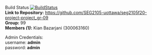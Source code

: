 Build Status
[![BuildStatus](https://circleci.com/gh/SEG2105-uottawa/seg2105f20-project-project_gr-09.svg?style=svg&circle-token=2ac55959b94c724ec7c499106b12042b683f63f6)](https://github.com/SEG2105-uottawa/seg2105f20-project-project_gr-09/blob/master/README.md)  
**Link to Repository:** https://github.com/SEG2105-uottawa/seg2105f20-project-project_gr-09  
**Group:** 99  
**Members *(1)*:** Kian Bazarjani (300063160)  

Admin Credentials:  
  username: **admin**  
  password: **admin**  
